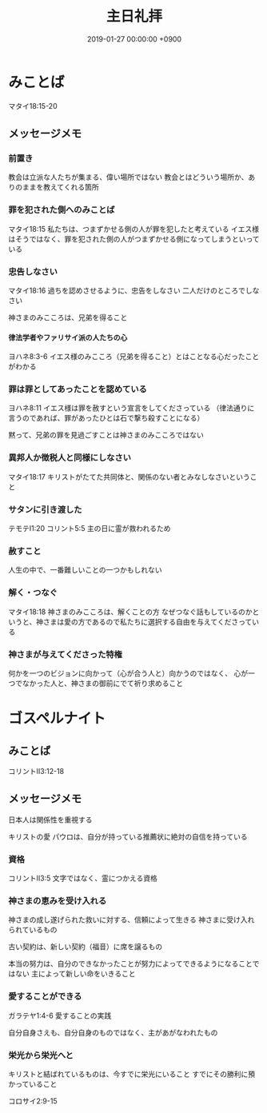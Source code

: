 ﻿---
layout: post
title:  主日礼拝
date:   2019-01-27 00:00:00 +0900
categories: jekyll update
tags:
- jekyll
---

# みことば
マタイ18:15-20

## メッセージメモ
### 前置き
教会は立派な人たちが集まる、偉い場所ではない
教会とはどういう場所か、ありのままを教えてくれる箇所

### 罪を犯された側へのみことば
マタイ18:15
私たちは、つまずかせる側の人が罪を犯したと考えている
イエス様はそうではなく、罪を犯された側の人がつまずかせる側になってしまうといっている

### 忠告しなさい
マタイ18:16
過ちを認めさせるように、忠告をしなさい
二人だけのところでしなさい

神さまのみこころは、兄弟を得ること

#### 律法学者やファリサイ派の人たちの心
ヨハネ8:3-6
イエス様のみこころ（兄弟を得ること）とはことなる心だったことがわかる

### 罪は罪としてあったことを認めている
ヨハネ8:11
イエス様は罪を赦すという宣言をしてくださっている
（律法通りに言うのであれば、罪があったひとは石で撃ち殺すことになる）

黙って、兄弟の罪を見過ごすことは神さまのみこころではない

### 異邦人か徴税人と同様にしなさい
マタイ18:17
キリストがたてた共同体と、関係のない者とみなしなさいということ

### サタンに引き渡した
テモテⅠ1:20
コリント5:5
主の日に霊が救われるため

### 赦すこと
人生の中で、一番難しいことの一つかもしれない

### 解く・つなぐ
マタイ18:18
神さまのみこころは、解くことの方
なぜつなぐ話もしているのかというと、神さまは愛の方であるので私たちに選択する自由を与えてくださっている

### 神さまが与えてくださった特権
何かを一つのビジョンに向かって（心が合う人と）向かうのではなく、
心が一つでなかった人と、神さまの御前にでて祈り求めること

# ゴスペルナイト
## みことば
コリントⅡ3:12-18

## メッセージメモ
日本人は関係性を重視する

キリストの愛
パウロは、自分が持っている推薦状に絶対の自信を持っている

### 資格
コリントⅡ3:5
文字ではなく、霊につかえる資格

### 神さまの恵みを受け入れる
神さまの成し遂げられた救いに対する、信頼によって生きる
神さまに受け入れられているもの

古い契約は、新しい契約（福音）に席を譲るもの

本当の努力は、自分のできなかったことが努力によってできるようになることではない
主によって新しい命をいきること

### 愛することができる
ガラテヤ1:4-6
愛することの実践

自分自身さえも、自分自身のものではなく、主があがなわれたもの

### 栄光から栄光へと
キリストと結ばれているものは、今すでに栄光にいること
すでにその勝利に預かっていること

コロサイ2:9-15
